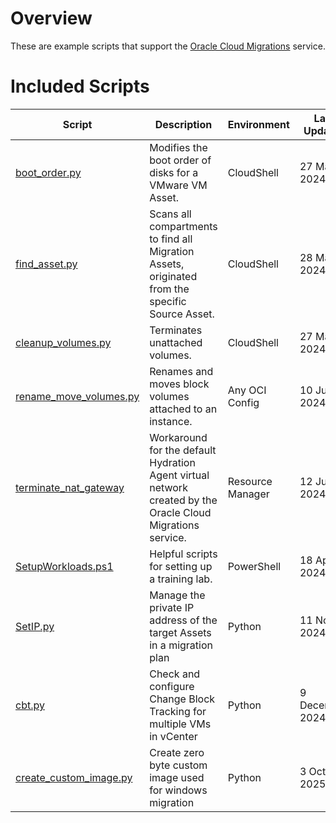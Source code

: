# Overview
These are example scripts that support the [Oracle Cloud Migrations](https://docs.oracle.com/en-us/iaas/Content/cloud-migration/home.htm) service.

# Included Scripts
| Script                                                   | Description                                                                                                 | Environment      | Last Updated    |
|----------------------------------------------------------|-------------------------------------------------------------------------------------------------------------|------------------|-----------------|
| [boot_order.py](boot_order/README.md)                    | Modifies the boot order of disks for a VMware VM Asset.                                                     | CloudShell       | 27 Mar 2024     |
| [find_asset.py](find_asset/README.md)                    | Scans all compartments to find all Migration Assets, originated from the specific Source Asset.             | CloudShell       | 28 Mar 2024     |
| [cleanup_volumes.py](cleanup_volumes/README.md)          | Terminates unattached volumes.                                                                              | CloudShell       | 27 Mar 2024     |
| [rename_move_volumes.py](rename_move_volumes/readme.md)  | Renames and moves block volumes attached to an instance.                                                    | Any OCI Config   | 10 Jun 2024     |
| [terminate_nat_gateway](terminate_nat_gateway/README.md) | Workaround for the default Hydration Agent virtual network created by the Oracle Cloud Migrations service.  | Resource Manager | 12 Jun 2024     |
| [SetupWorkloads.ps1](setup_workloads/README.md)          | Helpful scripts for setting up a training lab.                                                              | PowerShell       | 18 Apr 2024     |
| [SetIP.py](SetIP/README.md)                              | Manage the private IP address of the target Assets in a migration plan                                      | Python           | 11 Nov 2024     |
| [cbt.py](ChangeBlockTracking/README.md)                  | Check and configure Change Block Tracking for multiple VMs in vCenter                                       | Python           | 9 December 2024 |
| [create_custom_image.py](create_custom_image/Readme.md)  | Create zero byte custom image used for windows migration                                                    | Python           | 3 October 2025  |
